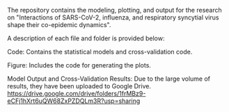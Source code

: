 The repository contains the modeling, plotting, and output for the research on "Interactions of SARS-CoV-2, influenza, and respiratory syncytial virus shape their co-epidemic dynamics".

A description of each file and folder is provided below:

Code: Contains the statistical models and cross-validation code.

Figure: Includes the code for generating the plots.

Model Output and Cross-Validation Results: Due to the large volume of results, they have been uploaded to Google Drive. https://drive.google.com/drive/folders/1frMBz9-eCFj1hXrt6uQW68ZxPZDQLm3R?usp=sharing
